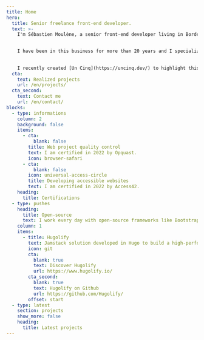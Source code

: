 ```yaml
---
title: Home
hero:
  title: Senior freelance front-end developer.
  text: >-
    I'm Sébastien Moulène, a senior front-end developer living in Bordeaux, France.
    

    I have been in this business for more than 20 years and I specialize in the design of high-performance, accessible to all and low-carbon websites.
    
    
    I recently created [Un Cinq](https://uncinq.dev/) to highlight this know-how.
  cta:
    text: Realized projects
    url: /en/projects/
  cta_second:
    text: Contact me
    url: /en/contact/
blocks:
  - type: informations
    column: 2
    background: false
    items:
      - cta:
          blank: false
        title: Web project quality control
        text: I am certified in 2022 by Opquast.
        icon: browser-safari
      - cta:
          blank: false
        icon: universal-access-circle
        title: Developing accessible websites
        text: I am certified in 2022 by Access42.
    heading:
      title: Certifications
  - type: pushes
    heading:
      title: Open-source
      text: I work every day with open-source frameworks like Bootstrap or Hugo, which is why I am happy to contribute to the movement by sharing my work on my Hugo framework.
    column: 1
    items:
      - title: Hugolify
        text: Jamstack solution developed in Hugo to build a high-performance, low-carbon and accessible website as quickly as possible.
        icon: git
        cta:
          blank: true
          text: Discover Hugolify
          url: https://www.hugolify.io/
        cta_second:
          blank: true
          text: Hugolify on Github
          url: https://github.com/Hugolify/
        offset: start
  - type: latest
    section: projects
    show_more: false
    heading:
      title: Latest projects
---
```

